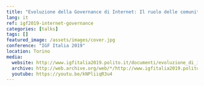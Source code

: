 ```yaml
---
title: "Evoluzione della Governance di Internet: Il ruolo delle comunità epistemiche e della società civile"
lang: it
ref: igf2019-internet-governance
categories: [talks]
tags: []
featured_image: /assets/images/cover.jpg
conference: "IGF Italia 2019"
location: Torino
media:
  website: http://www.igfitalia2019.polito.it/documenti/evoluzione_di_internet_governance
  archive: http://web.archive.org/web/*/http://www.igfitalia2019.polito.it/documenti/evoluzione_di_internet_governance
  youtube: https://youtu.be/kNPliiqR3u4
---
```

